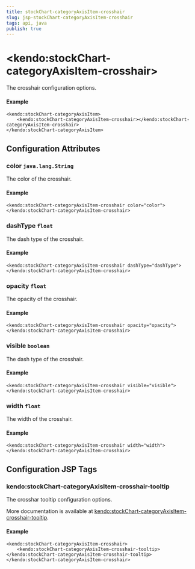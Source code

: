 ```yaml
---
title: stockChart-categoryAxisItem-crosshair
slug: jsp-stockChart-categoryAxisItem-crosshair
tags: api, java
publish: true
---
```


# \<kendo:stockChart-categoryAxisItem-crosshair\>

The crosshair configuration options.

#### Example
    <kendo:stockChart-categoryAxisItem>
        <kendo:stockChart-categoryAxisItem-crosshair></kendo:stockChart-categoryAxisItem-crosshair>
    </kendo:stockChart-categoryAxisItem>

## Configuration Attributes

### color `java.lang.String`

The color of the crosshair.

#### Example
    <kendo:stockChart-categoryAxisItem-crosshair color="color">
    </kendo:stockChart-categoryAxisItem-crosshair>

### dashType `float`

The dash type of the crosshair.

#### Example
    <kendo:stockChart-categoryAxisItem-crosshair dashType="dashType">
    </kendo:stockChart-categoryAxisItem-crosshair>

### opacity `float`

The opacity of the crosshair.

#### Example
    <kendo:stockChart-categoryAxisItem-crosshair opacity="opacity">
    </kendo:stockChart-categoryAxisItem-crosshair>

### visible `boolean`

The dash type of the crosshair.

#### Example
    <kendo:stockChart-categoryAxisItem-crosshair visible="visible">
    </kendo:stockChart-categoryAxisItem-crosshair>

### width `float`

The width of the crosshair.

#### Example
    <kendo:stockChart-categoryAxisItem-crosshair width="width">
    </kendo:stockChart-categoryAxisItem-crosshair>


##  Configuration JSP Tags

### kendo:stockChart-categoryAxisItem-crosshair-tooltip

The crosshar tooltip configuration options.

More documentation is available at [kendo:stockChart-categoryAxisItem-crosshair-tooltip](/kendo-ui/api/wrappers/jsp/stockchart/categoryaxisitem-crosshair-tooltip).

#### Example

    <kendo:stockChart-categoryAxisItem-crosshair>
        <kendo:stockChart-categoryAxisItem-crosshair-tooltip></kendo:stockChart-categoryAxisItem-crosshair-tooltip>
    </kendo:stockChart-categoryAxisItem-crosshair>

